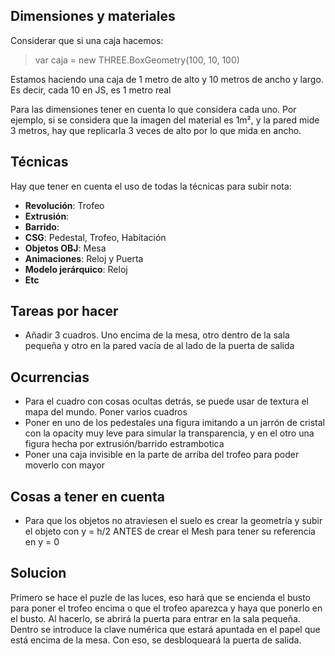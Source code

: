 ## Dimensiones y materiales

Considerar que si una caja hacemos:
> var caja = new THREE.BoxGeometry(100, 10, 100)

Estamos haciendo una caja de 1 metro de alto y 10 metros de ancho y largo. Es decir, cada 10 en JS, es 1 metro real

Para las dimensiones tener en cuenta lo que considera cada uno. Por ejemplo, si se considera que la imagen del material es 1m², y la pared mide 3 metros, hay que replicarla 3 veces de alto por lo que mida en ancho.


## Técnicas

Hay que tener en cuenta el uso de todas la técnicas para subir nota:
- **Revolución**: Trofeo
- **Extrusión**: 
- **Barrido**:
- **CSG**: Pedestal, Trofeo, Habitación
- **Objetos OBJ**: Mesa
- **Animaciones**: Reloj y Puerta
- **Modelo jerárquico**: Reloj
- **Etc**

## Tareas por hacer

- Añadir 3 cuadros. Uno encima de la mesa, otro dentro de la sala pequeña y otro en la pared vacía de al lado de la puerta de salida

## Ocurrencias

- Para el cuadro con cosas ocultas detrás, se puede usar de textura el mapa del mundo. Poner varios cuadros
- Poner en uno de los pedestales una figura imitando a un jarrón de cristal con la opacity muy leve para simular la transparencia, y en el otro una figura hecha por extrusión/barrido estrambotica
- Poner una caja invisible en la parte de arriba del trofeo para poder moverlo con mayor

## Cosas a tener en cuenta

- Para que los objetos no atraviesen el suelo es crear la geometría y subir el objeto con y = h/2 ANTES de crear el Mesh para tener su referencia en y = 0 

## Solucion

Primero se hace el puzle de las luces, eso hará que se encienda el busto para poner el trofeo encima o que el trofeo aparezca y haya que ponerlo en el busto. Al hacerlo, se abrirá la puerta para entrar en la sala pequeña. Dentro se introduce la clave numérica que estará apuntada en el papel que está encima de la mesa. Con eso, se desbloqueará la puerta de salida.
